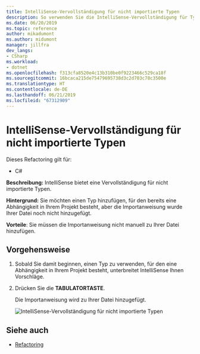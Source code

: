 ```yaml
---
title: IntelliSense-Vervollständigung für nicht importierte Typen
description: So verwenden Sie die IntelliSense-Vervollständigung für Typen, die Sie noch nicht per `using`-Direktive importiert haben.
ms.date: 06/20/2019
ms.topic: reference
author: mikadumont
ms.author: midumont
manager: jillfra
dev_langs:
- CSharp
ms.workload:
- dotnet
ms.openlocfilehash: f313cfa8520e4c13b310be0f9223466c529ca18f
ms.sourcegitcommit: 16bcaca215de75479695738d3c2d703c78c3500e
ms.translationtype: HT
ms.contentlocale: de-DE
ms.lasthandoff: 06/21/2019
ms.locfileid: "67312909"
---
```

# <a name="intellisense-completion-for-unimported-types"></a>IntelliSense-Vervollständigung für nicht importierte Typen

Dieses Refactoring gilt für:

- C#

**Beschreibung:** IntelliSense bietet eine Vervollständigung für nicht importierte Typen.

**Hintergrund:** Sie möchten einen Typ hinzufügen, für den bereits eine Abhängigkeit in Ihrem Projekt besteht, aber die Importanweisung wurde Ihrer Datei noch nicht hinzugefügt. 

**Vorteile**: Sie müssen die Importanweisung nicht manuell zu Ihrer Datei hinzufügen.

## <a name="how-to"></a>Vorgehensweise

1. Sobald Sie damit beginnen, einen Typ zu verwenden, für den eine Abhängigkeit in Ihrem Projekt besteht, unterbreitet IntelliSense Ihnen Vorschläge.
2. Drücken Sie die **TABULATORTASTE**. 

   Die Importanweisung wird zu Ihrer Datei hinzugefügt.

   ![IntelliSense-Vervollständigung für nicht importierte Typen](media/intellisense-completion-unimported-types.png)

## <a name="see-also"></a>Siehe auch

- [Refactoring](../refactoring-in-visual-studio.md)
